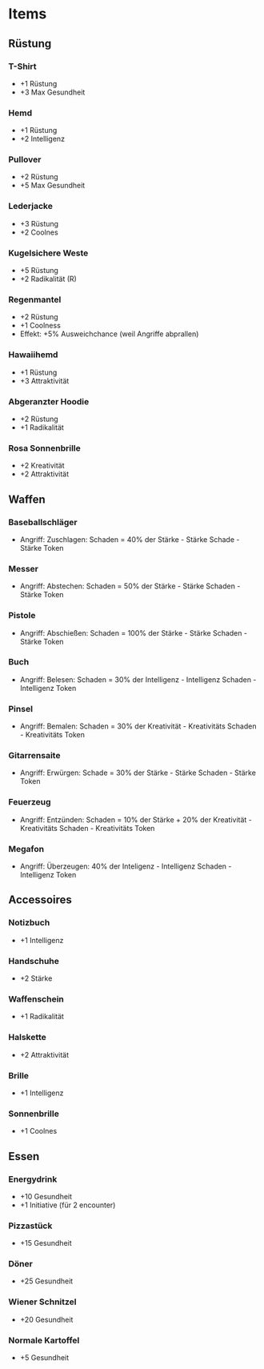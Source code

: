 # Items

## Rüstung

### T-Shirt

- +1 Rüstung
- +3 Max Gesundheit

### Hemd

- +1 Rüstung
- +2 Intelligenz

### Pullover

- +2 Rüstung
- +5 Max Gesundheit

### Lederjacke

- +3 Rüstung
- +2 Coolnes

### Kugelsichere Weste

- +5 Rüstung
- +2 Radikalität (R)

### Regenmantel

- +2 Rüstung
- +1 Coolness
- Effekt: +5% Ausweichchance (weil Angriffe abprallen)

### Hawaiihemd

- +1 Rüstung
- +3 Attraktivität

### Abgeranzter Hoodie

- +2 Rüstung
- +1 Radikalität

### Rosa Sonnenbrille
- +2 Kreativität
- +2 Attraktivität


## Waffen

### Baseballschläger

- Angriff: Zuschlagen: Schaden = 40% der Stärke - Stärke Schade - Stärke Token

### Messer

- Angriff: Abstechen: Schaden = 50% der Stärke - Stärke Schaden - Stärke Token

### Pistole

- Angriff: Abschießen: Schaden = 100% der Stärke - Stärke Schaden - Stärke Token

### Buch

- Angriff: Belesen: Schaden = 30% der Intelligenz - Intelligenz Schaden - Intelligenz Token

### Pinsel

- Angriff: Bemalen: Schaden = 30% der Kreativität - Kreativitäts Schaden - Kreativitäts Token

### Gitarrensaite

- Angriff: Erwürgen: Schade = 30% der Stärke - Stärke Schaden - Stärke Token

### Feuerzeug

- Angriff: Entzünden: Schaden = 10% der Stärke + 20% der Kreativität - Kreativitäts Schaden - Kreativitäts Token

### Megafon

- Angriff: Überzeugen: 40% der Inteligenz - Intelligenz Schaden - Intelligenz Token

## Accessoires

### Notizbuch

- +1 Intelligenz

### Handschuhe

- +2 Stärke

### Waffenschein

- +1 Radikalität

### Halskette

- +2 Attraktivität

### Brille

- +1 Intelligenz

### Sonnenbrille

- +1 Coolnes

## Essen

### Energydrink

- +10 Gesundheit
- +1 Initiative (für 2 encounter)

### Pizzastück

- +15 Gesundheit

### Döner

- +25 Gesundheit

### Wiener Schnitzel

- +20 Gesundheit

### Normale Kartoffel

- +5 Gesundheit
